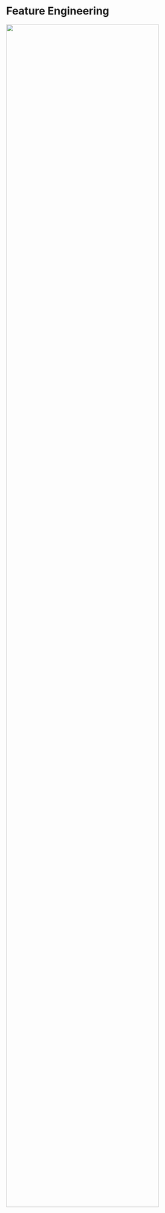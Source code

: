 # Feature Engineering
<img src="https://github.com/xiaomeng-huang-study/images_DAAN/blob/main/Scrennshot_2024-07-07_16-17-49.png?raw=" width="90%" /> 
